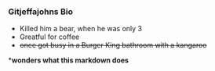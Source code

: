 ### Gitjeffajohns Bio

- Killed him a bear, when he was only 3
- Greatful for coffee
- ~~once got busy in a Burger King bathroom with a kangaroo~~

***wonders what this markdown does**
